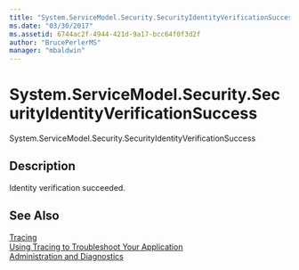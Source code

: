 ```yaml
---
title: "System.ServiceModel.Security.SecurityIdentityVerificationSuccess"
ms.date: "03/30/2017"
ms.assetid: 6744ac2f-4944-421d-9a17-bcc64f0f3d2f
author: "BrucePerlerMS"
manager: "mbaldwin"
---
```

# System.ServiceModel.Security.SecurityIdentityVerificationSuccess
System.ServiceModel.Security.SecurityIdentityVerificationSuccess  
  
## Description  
 Identity verification succeeded.  
  
## See Also  
 [Tracing](../../../../../docs/framework/wcf/diagnostics/tracing/index.md)  
 [Using Tracing to Troubleshoot Your Application](../../../../../docs/framework/wcf/diagnostics/tracing/using-tracing-to-troubleshoot-your-application.md)  
 [Administration and Diagnostics](../../../../../docs/framework/wcf/diagnostics/index.md)
